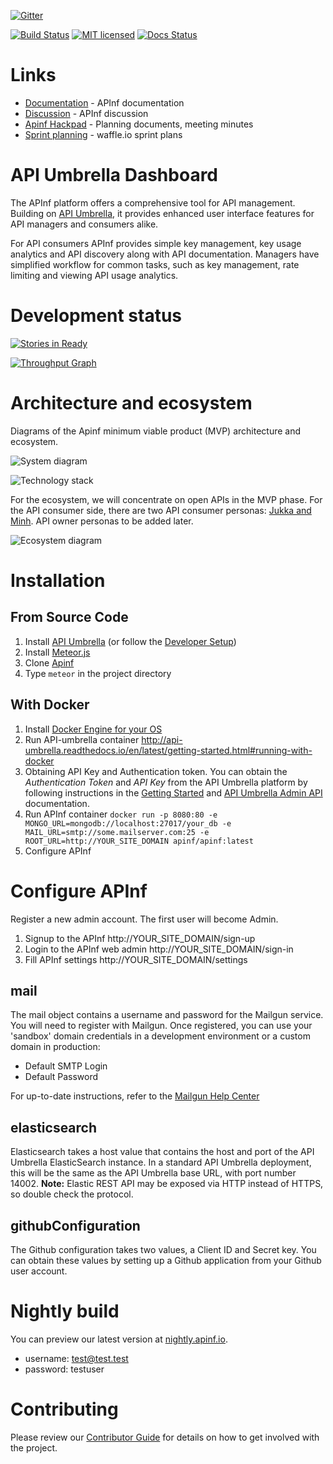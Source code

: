 [![Gitter](https://img.shields.io/badge/GITTER-JOIN_CHAT_%E2%86%92-1dce73.svg)](https://gitter.im/apinf/public)

[![Build Status](https://travis-ci.org/apinf/api-umbrella-dashboard.svg?branch=feature%2F631-nightly-deployment)](https://travis-ci.org/apinf/api-umbrella-dashboard) [![MIT licensed](https://img.shields.io/badge/license-MIT-blue.svg)](https://raw.githubusercontent.com/apinf/api-umbrella-dashboard/develop/LICENSE) [![Docs Status](https://img.shields.io/badge/docs-latest-brightgreen.svg?style=flat)](http://apinf.org/docs/)

# Links
- [Documentation](http://apinf.org/docs) - APInf documentation
- [Discussion](http://community.apinf.io) - APInf discussion
- [Apinf Hackpad](http://apinf.hackpad.com) - Planning documents, meeting minutes
- [Sprint planning](https://waffle.io/apinf/api-umbrella-dashboard) - waffle.io sprint plans

# API Umbrella Dashboard
The APInf platform offers a comprehensive tool for API management. Building on [API Umbrella](http://nrel.github.io/api-umbrella/), it provides enhanced user interface features for API managers and consumers alike.

For API consumers APInf provides simple key management, key usage analytics and API discovery along with API documentation. Managers have simplified workflow for common tasks, such as key management, rate limiting and viewing API usage analytics.


# Development status
[![Stories in Ready](https://badge.waffle.io/apinf/api-umbrella-dashboard.png?label=ready&title=Ready)](https://waffle.io/apinf/api-umbrella-dashboard)

[![Throughput Graph](https://graphs.waffle.io/apinf/api-umbrella-dashboard/throughput.svg)](https://waffle.io/apinf/api-umbrella-dashboard/metrics)

# Architecture and ecosystem
Diagrams of the Apinf minimum viable product (MVP) architecture and ecosystem.

![System diagram](https://cdn.rawgit.com/apinf/api-umbrella-dashboard/master/docs/outreach/system-diagram-simplified.svg)

![Technology stack](https://cdn.rawgit.com/apinf/api-umbrella-dashboard/master/docs/outreach/technology-stack.svg)

For the ecosystem, we will concentrate on open APIs in the MVP phase. For the API consumer side, there are two API consumer personas: [Jukka and Minh](https://cdn.rawgit.com/apinf/api-umbrella-dashboard/master/docs/UX/APINF%20consumer%20personas.pdf). API owner personas to be added later.

![Ecosystem diagram](https://cdn.rawgit.com/apinf/api-umbrella-dashboard/master/docs/APINF_MVP_ecosystem.svg)

# Installation

## From Source Code

1. Install [API Umbrella](http://apiumbrella.io/download/) (or follow the [Developer Setup](http://apiumbrella.io/docs/development-setup/))
2. Install [Meteor.js](https://www.meteor.com/install)
3. Clone [Apinf](https://github.com/apinf/api-umbrella-dashboard)
4. Type `meteor` in the project directory

## With Docker

1. Install [Docker Engine for your OS](https://docs.docker.com/engine/installation/)
2. Run API-umbrella container http://api-umbrella.readthedocs.io/en/latest/getting-started.html#running-with-docker
3. Obtaining API Key and Authentication token. You can obtain the *Authentication Token* and *API Key* from the API Umbrella platform by following instructions in the [Getting Started](http://apiumbrella.io/docs/getting-started/) and [API Umbrella Admin API](http://apiumbrella.io/docs/admin-api/) documentation.
4. Run APInf container ```docker run -p 8080:80 -e MONGO_URL=mongodb://localhost:27017/your_db -e MAIL_URL=smtp://some.mailserver.com:25 -e ROOT_URL=http://YOUR_SITE_DOMAIN apinf/apinf:latest```
5. Configure APInf

# Configure APInf

Register a new admin account. The first user will become Admin.

 1. Signup to the APInf http://YOUR_SITE_DOMAIN/sign-up
 2. Login to the APInf web admin http://YOUR_SITE_DOMAIN/sign-in
 3. Fill APInf settings http://YOUR_SITE_DOMAIN/settings

## mail
The mail object contains a username and password for the Mailgun service. You will need to register with Mailgun. Once registered, you can use your 'sandbox' domain credentials in a development environment or a custom domain in production:

* Default SMTP Login
* Default Password

For up-to-date instructions, refer to the [Mailgun Help Center](https://help.mailgun.com/hc/en-us)

## elasticsearch
Elasticsearch takes a host value that contains the host and port of the API Umbrella ElasticSearch instance. In a standard API Umbrella deployment, this will be the same as the API Umbrella base URL, with port number 14002. **Note:** Elastic REST API may be exposed via HTTP instead of HTTPS, so double check the protocol.

## githubConfiguration
The Github configuration takes two values, a Client ID and Secret key. You can obtain these values by setting up a Github application from your Github user account.

# Nightly build
You can preview our latest version at [nightly.apinf.io](http://nightly.apinf.io).

* username: test@test.test
* password: testuser

# Contributing
Please review our [Contributor Guide](https://github.com/apinf/docs/blob/master/docs/develop/contributing.md) for details on how to get involved with the project.
